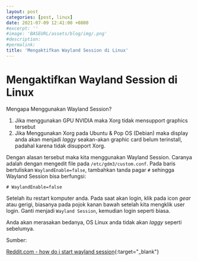 ```yaml
---
layout: post
categories: [post, linux]
date: 2021-07-09 12:41:00 +0800
#excerpt: ''
#image: 'BASEURL/assets/blog/img/.png'
#description:
#permalink:
title: 'Mengaktifkan Wayland Session di Linux'
---
```


# Mengaktifkan Wayland Session di Linux
Mengapa Menggunakan Wayland Session?

1. Jika menggunakan GPU NVIDIA maka Xorg tidak mensupport graphics tersebut
2. Jika Menggunakan Xorg pada Ubuntu & Pop OS (Debian) maka display anda akan menjadi _laggy_ seakan-akan graphic card belum terinstall, padahal karena tidak disupport Xorg.

Dengan alasan tersebut maka kita menggunakan Wayland Session. Caranya adalah dengan mengedit file pada `/etc/gdm3/custom.conf`. Pada baris bertuliskan `WaylandEnable=false`, tambahkan tanda pagar `#` sehingga Wayland Session bisa berfungsi:
```
# WaylandEnable=false
```

Setelah itu restart komputer anda. Pada saat akan login, klik pada icon _gear_ atau gerigi, biasanya pada pojok kanan bawah setelah kita mengklik user login. Ganti menjadi `Wayland Session`, kemudian login seperti biasa.

Anda akan merasakan bedanya, OS Linux anda tidak akan _laggy_ seperti sebelumya.

Sumber:

[Reddit.com - how do i start wayland session](https://www.reddit.com/r/pop_os/comments/75wn18/how_do_i_start_wayland_session/){:target="_blank"} 